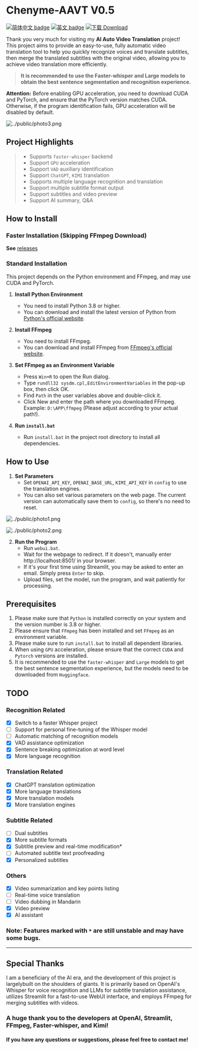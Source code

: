 # Chenyme-AAVT V0.5

[![简体中文 badge](https://img.shields.io/badge/%E7%AE%80%E4%BD%93%E4%B8%AD%E6%96%87-Simplified%20Chinese-blue)](./README.md)
[![英文 badge](https://img.shields.io/badge/%E8%8B%B1%E6%96%87-English-blue)](./README-EN.md)
[![下载 Download](https://img.shields.io/github/downloads/Chenyme/Chenyme-AAVT/total.svg?style=flat-square)](https://github.com/Chenyme/Chenyme-AAVT/releases)


Thank you very much for visiting my **AI Auto Video Translation** project! This project aims to provide an easy-to-use, fully automatic video translation tool to help you quickly recognize voices and translate subtitles, then merge the translated subtitles with the original video, allowing you to achieve video translation more efficiently.

> **It is recommended to use the Faster-whisper and Large models to obtain the best sentence segmentation and recognition experience.**

**Attention:** Before enabling GPU acceleration, you need to download CUDA and PyTorch, and ensure that the PyTorch version matches CUDA. Otherwise, if the program identification fails, GPU acceleration will be disabled by default.


![../public/photo3.png](https://github.com/Chenyme/Chenyme-AAMT/blob/main/public/photo3.png)

## Project Highlights
> - Supports `faster-whisper` backend
> - Support `GPU` acceleration
> - Support `VAD` auxiliary identification
> - Support `ChatGPT`, `KIMI` translation
> - Supports multiple language recognition and translation
> - Support multiple subtitle format output
> - Support subtitles and video preview
> - Support AI summary, Q&A

## How to Install
### Faster Installation (Skipping FFmpeg Download)
**See** [releases](https://github.com/Chenyme/Chenyme-AAMT/releases)
### Standard Installation

This project depends on the Python environment and FFmpeg, and may use CUDA and PyTorch.

1. **Install Python Environment**
   - You need to install Python 3.8 or higher.
   - You can download and install the latest version of Python from [Python's official website](https://www.python.org/downloads/).

2. **Install FFmpeg**
   - You need to install FFmpeg.
   - You can download and install FFmpeg from [FFmpeg's official website](https://www.ffmpeg.org/download.html).

3. **Set FFmpeg as an Environment Variable**
   - Press `Win+R` to open the Run dialog.
   - Type `rundll32 sysdm.cpl,EditEnvironmentVariables` in the pop-up box, then click OK.
   - Find `Path` in the user variables above and double-click it.
   - Click New and enter the path where you downloaded FFmpeg. Example: `D:\APP\ffmpeg` (Please adjust according to your actual path!).

4. **Run `install.bat`**
   - Run `install.bat` in the project root directory to install all dependencies.

## How to Use

1. **Set Parameters**
   - Set `OPENAI_API_KEY`, `OPENAI_BASE_URL`, `KIMI_API_KEY` in `config` to use the translation engines.
   - You can also set various parameters on the web page. The current version can automatically save them to `config`, so there's no need to reset.

![../public/photo1.png](https://github.com/Chenyme/Chenyme-AAMT/blob/main/public/photo1.png)

![../public/photo2.png](https://github.com/Chenyme/Chenyme-AAMT/blob/main/public/photo2.png)

2. **Run the Program**
   - Run `webui.bat`.
   - Wait for the webpage to redirect. If it doesn't, manually enter http://localhost:8501/ in your browser.
   - If it's your first time using Streamlit, you may be asked to enter an email. Simply press `Enter` to skip.
   - Upload files, set the model, run the program, and wait patiently for processing.

## Prerequisites

1. Please make sure that `Python` is installed correctly on your system and the version number is 3.8 or higher.
2. Please ensure that `FFmpeg` has been installed and set `FFmpeg` as an environment variable.
3. Please make sure to run `install.bat` to install all dependent libraries.
4. When using `GPU` acceleration, please ensure that the correct `CUDA` and `Pytorch` versions are installed.
5. It is recommended to use the `faster-whisper` and `Large` models to get the best sentence segmentation experience, but the models need to be downloaded from `Huggingface`.

## TODO

### Recognition Related
- [x] Switch to a faster Whisper project
- [ ] Support for personal fine-tuning of the Whisper model
- [ ] Automatic matching of recognition models
- [x] VAD assistance optimization
- [x] Sentence breaking optimization at word level
- [x] More language recognition

### Translation Related
- [x] ChatGPT translation optimization
- [x] More language translations
- [x] More translation models
- [x] More translation engines

### Subtitle Related
- [ ] Dual subtitles
- [x] More subtitle formats
- [x] Subtitle preview and real-time modification*
- [ ] Automated subtitle text proofreading
- [x] Personalized subtitles

### Others
- [x] Video summarization and key points listing
- [ ] Real-time voice translation
- [ ] Video dubbing in Mandarin
- [x] Video preview
- [x] AI assistant

### Note: Features marked with `*` are still unstable and may have some bugs.

---

## Special Thanks
I am a beneficiary of the AI era, and the development of this project is largelybuilt on the shoulders of giants. It is primarily based on OpenAI's Whisper for voice recognition and LLMs for subtitle translation assistance, utilizes Streamlit for a fast-to-use WebUI interface, and employs FFmpeg for merging subtitles with videos.

### A huge thank you to the developers at OpenAI, Streamlit, FFmpeg, Faster-whisper, and Kimi!

#### If you have any questions or suggestions, please feel free to contact me!
